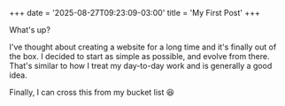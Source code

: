+++
date = '2025-08-27T09:23:09-03:00'
title = 'My First Post'
+++

What's up? 

I've thought about creating a website for a long time and it's finally out of the box. I decided to start as simple as possible, and evolve from there. That's similar to how I treat my day-to-day work and is generally a good idea. 

Finally, I can cross this from my bucket list :laughing:

